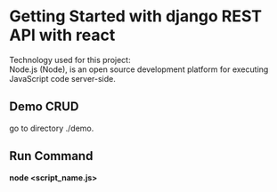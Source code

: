 # Getting Started with django REST API with react
Technology used for this project:<br/>
Node.js (Node), is an open source development platform for executing JavaScript code server-side. <br/>

## Demo CRUD
go to directory ./demo.

## Run Command
**node <script_name.js>**

